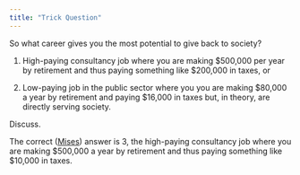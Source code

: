```yaml
---
title: "Trick Question"
---
```

So what career gives you the most potential to give back to society?

  
1. High-paying consultancy job where you are making $500,000 per year by
retirement and thus paying something like $200,000 in taxes, or

  
2. Low-paying job in the public sector where you you are making $80,000 a year
by retirement and paying $16,000 in taxes but, in theory, are directly serving
society.

  
Discuss.

  
The correct ([Mises](http://www.mises.org/quiz.asp?QuizID=4)) answer is 3, the
high-paying consultancy job where you are making $500,000 a year by retirement
and thus paying something like $10,000 in taxes.

